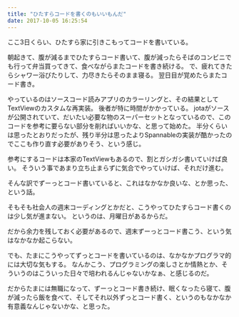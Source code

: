 ```yaml
---
title: "ひたすらコードを書くのもいいもんだ"
date: 2017-10-05 16:25:54
---
```


ここ3日くらい、ひたすら家に引きこもってコードを書いている。

朝起きて、腹が減るまでひたすらコード書いて、腹が減ったらそばのコンビニでも行って弁当買ってきて、食べながらまたコードを書き続ける。
で、疲れてきたらシャワー浴びたりして、力尽きたらそのまま寝る。
翌日目が覚めたらまたコード書き。

やっているのはソースコード読みアプリのカラーリングと、その結果としてTextViewのカスタムな再実装。
後者が特に時間がかかっている。
jotaがソースが公開されていて、だいたい必要な物のスーパーセットとなっているので、このコードを参考に要らない部分を削ればいいかな、と思って始めた。
半分くらいは思ったとおりだったが、残り半分は思ったよりSpannableの実装が酷かったのでここも作り直す必要がありそう、という感じ。

参考にするコードは本家のTextViewもあるので、割とガシガシ書いていけば良い。
そういう事であまり立ち止まらずに気合でやっていけば、それだけ進む。

そんな訳でずーっとコード書いていると、これはなかなか良いな、とか思った、という話。

そもそも社会人の週末コーディングとかだと、こうやってひたすらコード書くのは少し気が進まない。
というのは、月曜日があるからだ。

だから余力を残しておく必要があるので、週末ずーっとコード書こう、という気はなかなか起こらない。

でも、たまにこうやってずっとコードを書いているのは、なかなかプログラマ的には大切な気もする。
なんかこう、プログラミングの楽しさとか情熱とか、そういうのはこういった日々で培われるんじゃないかなぁ、と感じるのだ。

だからたまには無職になって、ずーっとコード書き続け、眠くなったら寝て、腹が減ったら飯を食べて、そしてそれ以外ずっとコード書く、というのもなかなか有意義なんじゃないかな、と思った。
